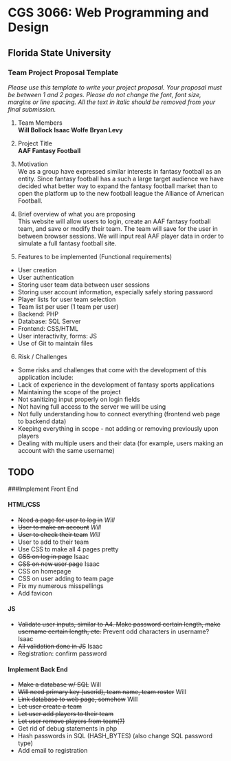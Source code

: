 # CGS 3066: Web Programming and Design
## Florida State University
### Team Project Proposal Template
*Please use this template to write your project proposal. Your proposal must be between 1 and 2 pages. Please do not change the font, font size, margins or line spacing. All the text in italic should be removed from your final submission.*

1. Team Members   
**Will Bollock**
**Isaac Wolfe**
**Bryan Levy**

2. Project Title   
**AAF Fantasy Football**

3. Motivation   
We as a group have expressed similar interests in fantasy football as an entity. Since fantasy football has a such a large target audience we have decided what better way to expand the fantasy football market than to open the platform up to the new football league the Alliance of American Football. 

4. Brief overview of what you are proposing   
This website will allow users to login, create an AAF fantasy football team, and save or modify their team. The team will save for the user in between browser sessions. We will input real AAF player data in order to simulate a full fantasy football site. 

5. Features to be implemented (Functional requirements)   
* User creation
* User authentication
* Storing user team data between user sessions
* Storing user account information, especially safely storing password
* Player lists for user team selection
* Team list per user (1 team per user)
* Backend: PHP
* Database: SQL Server
* Frontend: CSS/HTML
* User interactivity, forms: JS
* Use of Git to maintain files

6. Risk / Challenges
* Some risks and challenges that come with the development of this application include: 
* Lack of experience in the development of fantasy sports applications
* Maintaining the scope of the project
* Not sanitizing input properly on login fields
* Not having full access to the server we will be using
* Not fully understanding how to connect everything (frontend web page to backend data)
* Keeping everything in scope - not adding or removing previously upon players
* Dealing with multiple users and their data (for example, users making an account with the same username)


## TODO
###Implement Front End
#### HTML/CSS
* ~~Need a page for user to log in~~ *Will*
* ~~User to make an account~~ *Will*
* ~~User to check their team~~ *Will*
* User to add to their team
* Use CSS to make all 4 pages pretty
* ~~CSS on log in page~~ Isaac
* ~~CSS on new user page~~ Isaac
* CSS on homepage
* CSS on user adding to team page
* Fix my numerous misspellings
* Add favicon
#### JS
* ~~Validate user inputs, similar to A4. Make password certain length, make username certain length, etc.~~ Prevent odd characters in username? Isaac
* ~~All validation done in JS~~ Isaac
* Registration: confirm password
#### Implement Back End
* ~~Make a database w/ SQL~~ Will
* ~~Will need primary key (userid), team name, team roster~~ Will
* ~~Link database to web page, somehow~~ Will
* ~~Let user create a team~~
* ~~Let user add players to their team~~
* ~~Let user remove players from team(?)~~
* Get rid of debug statements in php
* Hash passwords in SQL (HASH_BYTES) (also change SQL password type)
* Add email to registration
